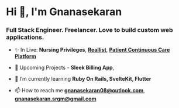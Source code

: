 <h1>Hi 👋, I'm Gnanasekaran</h1>
<h3>Full Stack Engineer. Freelancer. Love to build custom web applications.</h3>

- ✨ In Live: **Nursing Privileges**, **[Reallist](https://app.reallist.in/)**, **[Patient Continuous Care Platform](https://cccm.kauveryhospital.com/login)**

- :loudspeaker: Upcoming Projects - **Sleek Billing App**, 

- 🌱 I’m currently learning **Ruby On Rails, SvelteKit, Flutter**

- 📫 How to reach me **gnanasekaran08@outlook.com**, **gnanasekaran.srgm@gmail.com**
